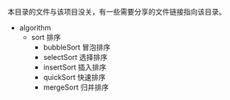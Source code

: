 本目录的文件与该项目没关，有一些需要分享的文件链接指向该目录。

- algorithm
    - sort 排序
        - bubbleSort 冒泡排序
        - selectSort 选择排序
        - insertSort 插入排序
        - quickSort 快速排序
        - mergeSort 归并排序